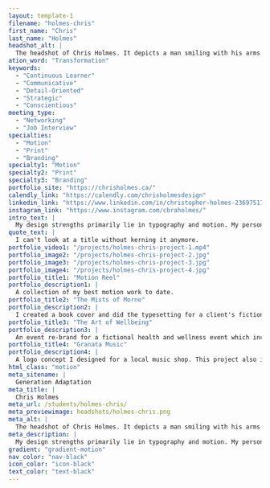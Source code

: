 ```yaml
---
layout: template-1
filename: "holmes-chris"
first_name: "Chris"
last_name: "Holmes"
headshot_alt: |
  The headshot of Chris Holmes. It depicts a man smiling with his arms crossed, wearing a black button-up shirt.
ation_word: "Transformation"
keywords:
  - "Continuous Learner"
  - "Communicative"
  - "Detail-Oriented"
  - "Strategic"
  - "Conscientious"
meeting_type:
  - "Networking"
  - "Job Interview"
specialties:
  - "Motion"
  - "Print"
  - "Branding"
specialty1: "Motion"
specialty2: "Print"
specialty3: "Branding"
portfolio_site: "https://chrisholmes.ca/"
calendly_link: "https://calendly.com/chrisholmesdesign"
linkedin_link: "https://www.linkedin.com/in/christopher-holmes-236975172/"
instagram_link: "https://www.instagram.com/cbraholmes/"
intro_text: |
  My design strengths primarily lie in typography and motion. My personal strengths lie in my empathy, honesty, and openness.
quote_text: |
  I can't look at a title without kerning it anymore.
portfolio_video1: "/projects/holmes-chris-project-1.mp4"
portfolio_image2: "/projects/holmes-chris-project-2.jpg"
portfolio_image3: "/projects/holmes-chris-project-3.jpg"
portfolio_image4: "/projects/holmes-chris-project-4.jpg"
portfolio_title1: "Motion Reel"
portfolio_description1: |
  A collection of my best motion work to date.
portfolio_title2: "The Mists of Morne"
portfolio_description2: |
  I created a book cover and did the typesetting for a client's fiction novel. The cover was created using Adobe Photoshop and Adobe Illustrator. The typesetting was done in Adobe Indesign.
portfolio_title3: "The Art of Wellbeing"
portfolio_description3: |
  An event re-brand for a fictional health and wellness event which included a logo, poster, promotional social media post, and promotional video.
portfolio_title4: "Granata Music"
portfolio_description4: |
  A logo concept I designed for a local music shop. This project also included a brand guide and stationery.
html_class: "motion"
meta_sitename: |
  Generation Adaptation
meta_title: |
  Chris Holmes
meta_url: /students/holmes-chris/
meta_previewimage: headshots/holmes-chris.png
meta_alt: |
  The headshot of Chris Holmes. It depicts a man smiling with his arms crossed, wearing a black button-up shirt.
meta_description: |
  My design strengths primarily lie in typography and motion. My personal strengths lie in my empathy, honesty, and openness.
gradient: "gradient-motion"
nav_color: "nav-black"
icon_color: "icon-black"
text_color: "text-black"
---
```

